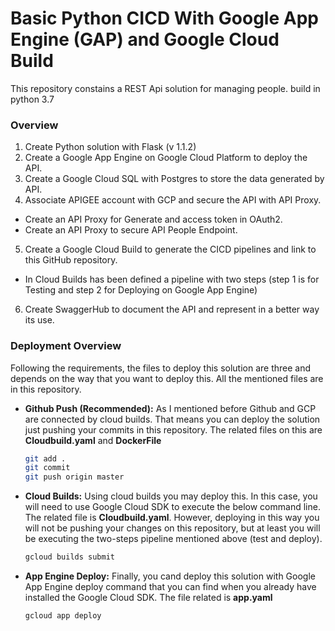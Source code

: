 # Basic Python CICD With Google App Engine (GAP) and Google Cloud Build

This repository constains a REST Api solution for managing people. build in python 3.7

### Overview

1. Create Python solution with Flask (v 1.1.2)
1. Create a Google App Engine on Google Cloud Platform to deploy the API.
1. Create a Google Cloud SQL with Postgres to store the data generated by API.
1. Associate APIGEE account with GCP and secure the API with API Proxy.  

  * Create an API Proxy for Generate and access token in OAuth2.
  * Create an API Proxy to secure API People Endpoint.  
  
5. Create a Google Cloud Build to generate the CICD pipelines and link to this GitHub repository.

* In Cloud Builds has been defined a pipeline with two steps (step 1 is for Testing and step 2 for Deploying on Google App Engine)

6. Create SwaggerHub to document the API and represent in a better way its use.

### Deployment Overview

Following the requirements, the files to deploy this solution are three and depends on the way that you want to deploy this. All the mentioned files are in this repository.

- **Github Push (Recommended):**
As I mentioned before Github and GCP are connected by cloud builds. That means you can deploy the solution just pushing your commits in this repository. The related files on this are **Cloudbuild.yaml** and **DockerFile** 

  ```bash
  git add .
  git commit
  git push origin master
  ```
- **Cloud Builds:**
 Using cloud builds you may deploy this. In this case, you will need to use Google Cloud SDK to execute the below command line. The related file is **Cloudbuild.yaml**. However, deploying in this way you will not be pushing your changes on this repository, but at least you will be executing the two-steps pipeline mentioned above (test and deploy).

  ```bash
  gcloud builds submit
  ```
- **App Engine Deploy:**
Finally, you cand deploy this solution with Google App Engine deploy command that you can find when you already have installed the Google Cloud SDK. The file related is **app.yaml**

  ```bash
  gcloud app deploy
  ```
  
